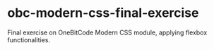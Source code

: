 # obc-modern-css-final-exercise
Final exercise on OneBitCode Modern CSS module, applying flexbox functionalities.
